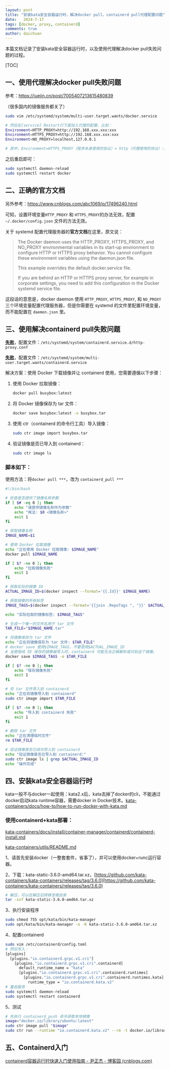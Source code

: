 ```yaml
---
layout: post
title: "安装kata安全容器运行时，解决docker pull，containerd pull代理配置问题"
date:   2024-7-17
tags: [docker, proxy, containerd]
comments: true
author: daichuan
---
```


本篇文档记录了安装kata安全容器运行时，以及使用代理解决docker pull失败问题的过程。

<!-- more -->

[TOC]

## 一、使用代理解决docker pull失败问题

参考：https://juejin.cn/post/7005407213615480839

（很多国内的镜像服务都关了）

```bash
sudo vim /etc/systemd/system/multi-user.target.wants/docker.service

# 然后在[service] Restart行下面加入代理的配置，比如：
Environment=HTTP_PROXY=http://192.168.xxx.xxx:xxx
Environment=HTTPS_PROXY=http://192.168.xxx.xxx:xxx
Environment=NO_PROXY=localhost,127.0.0.1

# 其中，Environment=HTTPS_PROXY（程序本身使用的协议）= http（代理使用的协议）://192.168.xxx.xxx:xxx（代理的ip与port）
```

之后重启即可：

```bash
sudo systemctl daemon-reload
sudo systemctl restart docker
```



## 二、正确的官方文档

另外参考：https://www.cnblogs.com/abc1069/p/17496240.html

可知，设置环境变量`HTTP_PROXY` 和 `HTTPS_PROXY`的办法无效，配置 `~/.docker/config.json` 文件的方法无效。

关于 systemd 配置代理服务器的**官方文档**在这里，原文说：

>The Docker daemon uses the HTTP_PROXY, HTTPS_PROXY, and NO_PROXY environmental variables in its start-up environment to configure HTTP or HTTPS proxy behavior. You cannot configure these environment variables using the daemon.json file.
>
>
>
>This example overrides the default docker.service file.
>
>
>
>If you are behind an HTTP or HTTPS proxy server, for example in corporate settings, you need to add this configuration in the Docker systemd service file.

这段话的意思是，docker daemon 使用 `HTTP_PROXY`, `HTTPS_PROXY`, 和 `NO_PROXY` 三个环境变量配置代理服务器，但是你需要在 systemd 的文件里配置环境变量，而不能配置在 `daemon.json` 里。



## 三、使用解决containerd pull失败问题

<u>**失败**</u>，配置文件：`/etc/systemd/system/containerd.service.d/http-proxy.conf`

<u>**失败**</u>，配置文件：`/etc/systemd/system/multi-user.target.wants/containerd.service`

解决方案：使用 Docker 下载镜像并让 containerd 使用，您需要遵循以下步骤：

1. 使用 Docker 拉取镜像：

   ```bash
   docker pull busybox:latest
   ```

2. 将 Docker 镜像保存为 tar 文件：

   ```bash
   docker save busybox:latest -o busybox.tar
   ```

3. 使用 ctr（containerd 的命令行工具）导入镜像：

   ```bash
   sudo ctr image import busybox.tar
   ```

4. 验证镜像是否已导入到 containerd：

   ```bash
   sudo ctr image ls
   ```

### 脚本如下：

使用方法：将`docker pull ***`，改为 `containerd_pull ***`

```bash
#!/bin/bash

# 检查是否提供了镜像名称参数
if [ $# -eq 0 ]; then
    echo "请提供镜像名称作为参数"
    echo "用法: $0 <镜像名称>"
    exit 1
fi

# 获取镜像名称
IMAGE_NAME=$1

# 使用 Docker 拉取镜像
echo "正在使用 Docker 拉取镜像: $IMAGE_NAME"
docker pull $IMAGE_NAME

if [ $? -ne 0 ]; then
    echo "拉取镜像失败"
    exit 1
fi

# 获取实际的镜像 ID
ACTUAL_IMAGE_ID=$(docker inspect --format='{{.Id}}' $IMAGE_NAME)

# 获取镜像的所有标签
IMAGE_TAGS=$(docker inspect --format='{{join .RepoTags ", "}}' $ACTUAL_IMAGE_ID)

echo "实际拉取的镜像标签: $IMAGE_TAGS"

# 生成一个唯一的文件名用于 tar 文件
TAR_FILE="$IMAGE_NAME.tar"

# 将镜像保存为 tar 文件
echo "正在将镜像保存为 tar 文件: $TAR_FILE"
# docker save 使用$IMAGE_TAGS，不要使用$ACTUAL_IMAGE_ID
# 当使用纯 ID 保存的镜像被导入时，containerd 可能无法正确解析或识别这个镜像。
docker save $IMAGE_TAGS -o $TAR_FILE 

if [ $? -ne 0 ]; then
    echo "保存镜像失败"
    exit 1
fi

# 将 tar 文件导入到 containerd
echo "正在将镜像导入到 containerd"
sudo ctr image import $TAR_FILE

if [ $? -ne 0 ]; then
    echo "导入到 containerd 失败"
    exit 1
fi

# 删除 tar 文件
echo "正在清理临时文件"
rm $TAR_FILE

# 验证镜像是否已成功导入到 containerd
echo "验证镜像是否已导入到 containerd:"
sudo ctr image ls | grep $ACTUAL_IMAGE_ID
echo "操作完成"
```

## 四、安装kata安全容器运行时

kata一般不与docker一起使用：kata2.x后，kata去掉了docker的cli，不能通过docker启动kata runtime容器，需要docker in Docker技术。[kata-containers/docs/how-to/how-to-run-docker-with-kata.md](https://github.com/kata-containers/kata-containers/blob/main/docs/how-to/how-to-run-docker-with-kata.md)

### 使用containerd+kata部署：

[kata-containers/docs/install/container-manager/containerd/containerd-install.md](https://github.com/kata-containers/kata-containers/blob/main/docs/install/container-manager/containerd/containerd-install.md)

[kata-containers/utils/README.md](https://github.com/kata-containers/kata-containers/blob/main/utils/README.md)

1、请首先安装docker（一整套套件，省事了），并可以使用docker+runc运行容器。

2、下载：kata-static-3.6.0-amd64.tar.xz，[https://github.com/kata-containers/kata-containers/releases/tag/3.6.0](https://github.com/kata-containers/kata-containers/releases/tag/3.6.0)

```bash
# 解压，可以在解压后转移至根目录
tar -xvf kata-static-3.6.0-amd64.tar.xz
```

3、执行安装程序

```bash
sudo chmod 755 opt/kata/bin/kata-manager
sudo opt/kata/bin/kata-manager -o -K kata-static-3.6.0-amd64.tar.xz
```

4、配置containerd

```bash
sudo vim /etc/containerd/config.toml
# 然后写入：
[plugins]
  [plugins."io.containerd.grpc.v1.cri"]
    [plugins."io.containerd.grpc.v1.cri".containerd]
      default_runtime_name = "kata"
      [plugins."io.containerd.grpc.v1.cri".containerd.runtimes]
        [plugins."io.containerd.grpc.v1.cri".containerd.runtimes.kata]
          runtime_type = "io.containerd.kata.v2"
# 重启服务
sudo systemctl daemon-reload
sudo systemctl restart containerd
```

5、测试

```bash
# 先执行 containerd_push 命令获取本地镜像
image="docker.io/library/ubuntu:latest"
sudo ctr image pull "$image"
sudo ctr run --runtime "io.containerd.kata.v2" --rm -t docker.io/library/ubuntu:latest ubuntu-kata /bin/bash
```

## 五、Containerd入门

[containerd容器运行时快速入门使用指南 - 尹正杰 - 博客园 (cnblogs.com)](https://www.cnblogs.com/yinzhengjie/p/18058010)
